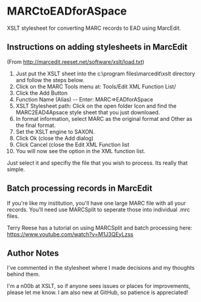 # MARCtoEADforASpace
XSLT stylesheet for converting MARC records to EAD using MarcEdit.

## Instructions on adding stylesheets in MarcEdit

(From http://marcedit.reeset.net/software/xslt/load.txt)

1. Just put the XSLT sheet into the c:\program files\marcedit\xslt directory and follow the steps below.
2. Click on the MARC Tools menu at: Tools/Edit XML Function List/
3. Click the Add Button
4. Function Name (Alias) -- Enter: MARC=>EADforASpace
5. XSLT Stylesheet path: Click on the open folder Icon and find the MARC2EAD4Apsace style sheet that you just downloaed.
6. In format information, select MARC as the original format and Other as the final format.
7. Set the XSLT engine to SAXON.
8. Click Ok (close the Add dialog)
9. Click Cancel (close the Edit XML Function list
10. You will now see the option in the XML function list.

Just select it and specifiy the file that you wish to process.  Its really that simple.

## Batch processing records in MarcEdit

If you're like my institution, you'll have one large MARC file with all your records.  You'll need use MARCSplit to seperate those into individual .mrc files.

Terry Reese has a tutorial on using MARCSplit and batch processing here: https://www.youtube.com/watch?v=M1J3QEyLzss

## Author Notes
I've commented in the stylesheet where I made decisions and my thoughts behind them.  

I'm a n00b at XSLT, so if anyone sees issues or places for improvements, please let me know.  I am also new at GitHub, so patience is appreciated!
